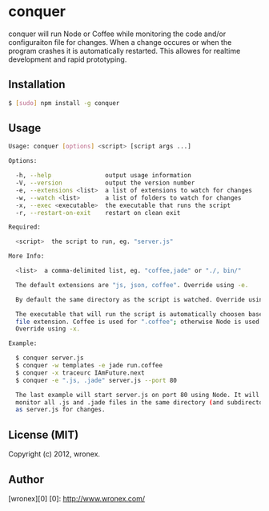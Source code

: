 # conquer
conquer will run Node or Coffee while monitoring the code and/or configuraiton
file for changes. When a change occures or when the program crashes it is 
automatically restarted. This allowes for realtime development and rapid 
prototyping.

## Installation
```bash
$ [sudo] npm install -g conquer
```

## Usage
```bash
Usage: conquer [options] <script> [script args ...]

Options:

  -h, --help               output usage information
  -V, --version            output the version number
  -e, --extensions <list>  a list of extensions to watch for changes
  -w, --watch <list>       a list of folders to watch for changes
  -x, --exec <executable>  the executable that runs the script
  -r, --restart-on-exit    restart on clean exit

Required:

  <script>  the script to run, eg. "server.js"

More Info:

  <list>  a comma-delimited list, eg. "coffee,jade" or "./, bin/"

  The default extensions are "js, json, coffee". Override using -e.

  By default the same directory as the script is watched. Override using -w.

  The executable that will run the script is automatically choosen based on
  file extension. Coffee is used for ".coffee"; otherwise Node is used.
  Override using -x.

Example:

  $ conquer server.js
  $ conquer -w templates -e jade run.coffee
  $ conquer -x traceurc IAmFuture.next
  $ conquer -e ".js, .jade" server.js --port 80

  The last example will start server.js on port 80 using Node. It will
  monitor all .js and .jade files in the same directory (and subdirectories)
  as server.js for changes.
```

## License (MIT)
Copyright (c) 2012, wronex.

## Author
[wronex][0]
[0]: http://www.wronex.com/
